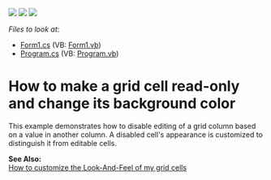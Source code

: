 <!-- default badges list -->
![](https://img.shields.io/endpoint?url=https://codecentral.devexpress.com/api/v1/VersionRange/128630241/13.1.4%2B)
[![](https://img.shields.io/badge/Open_in_DevExpress_Support_Center-FF7200?style=flat-square&logo=DevExpress&logoColor=white)](https://supportcenter.devexpress.com/ticket/details/E2094)
[![](https://img.shields.io/badge/📖_How_to_use_DevExpress_Examples-e9f6fc?style=flat-square)](https://docs.devexpress.com/GeneralInformation/403183)
<!-- default badges end -->
<!-- default file list -->
*Files to look at*:

* [Form1.cs](./CS/Form1.cs) (VB: [Form1.vb](./VB/Form1.vb))
* [Program.cs](./CS/Program.cs) (VB: [Program.vb](./VB/Program.vb))
<!-- default file list end -->
# How to make a grid cell read-only and change its background color


<p>This example demonstrates how to disable editing of a grid column based on a value in another column. A disabled cell's appearance is customized to distinguish it from editable cells.</p><p><strong>See Also:</strong><br />
<a href="https://www.devexpress.com/Support/Center/p/A255">How to customize the Look-And-Feel of my grid cells</a></p>

<br/>


